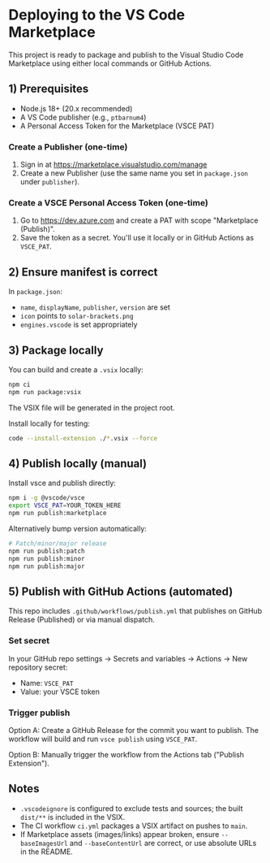 # Deploying to the VS Code Marketplace

This project is ready to package and publish to the Visual Studio Code Marketplace using either local commands or GitHub Actions.

## 1) Prerequisites

- Node.js 18+ (20.x recommended)
- A VS Code publisher (e.g., `ptbarnum4`)
- A Personal Access Token for the Marketplace (VSCE PAT)

### Create a Publisher (one-time)
1. Sign in at https://marketplace.visualstudio.com/manage
2. Create a new Publisher (use the same name you set in `package.json` under `publisher`).

### Create a VSCE Personal Access Token (one-time)
1. Go to https://dev.azure.com and create a PAT with scope "Marketplace (Publish)".
2. Save the token as a secret. You'll use it locally or in GitHub Actions as `VSCE_PAT`.

## 2) Ensure manifest is correct

In `package.json`:
- `name`, `displayName`, `publisher`, `version` are set
- `icon` points to `solar-brackets.png`
- `engines.vscode` is set appropriately

## 3) Package locally

You can build and create a `.vsix` locally:

```bash
npm ci
npm run package:vsix
```

The VSIX file will be generated in the project root.

Install locally for testing:

```bash
code --install-extension ./*.vsix --force
```

## 4) Publish locally (manual)

Install vsce and publish directly:

```bash
npm i -g @vscode/vsce
export VSCE_PAT=YOUR_TOKEN_HERE
npm run publish:marketplace
```

Alternatively bump version automatically:

```bash
# Patch/minor/major release
npm run publish:patch
npm run publish:minor
npm run publish:major
```

## 5) Publish with GitHub Actions (automated)

This repo includes `.github/workflows/publish.yml` that publishes on GitHub Release (Published) or via manual dispatch.

### Set secret
In your GitHub repo settings → Secrets and variables → Actions → New repository secret:
- Name: `VSCE_PAT`
- Value: your VSCE token

### Trigger publish
Option A: Create a GitHub Release for the commit you want to publish. The workflow will build and run `vsce publish` using `VSCE_PAT`.

Option B: Manually trigger the workflow from the Actions tab ("Publish Extension").

## Notes

- `.vscodeignore` is configured to exclude tests and sources; the built `dist/**` is included in the VSIX.
- The CI workflow `ci.yml` packages a VSIX artifact on pushes to `main`.
- If Marketplace assets (images/links) appear broken, ensure `--baseImagesUrl` and `--baseContentUrl` are correct, or use absolute URLs in the README.

